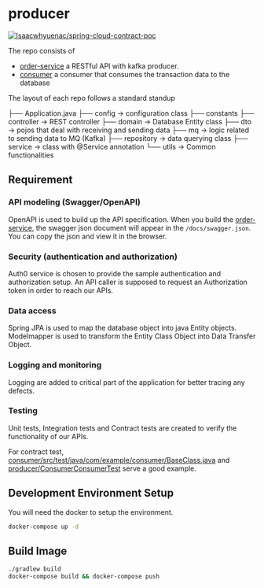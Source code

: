 # producer

[![Isaacwhyuenac/spring-cloud-contract-poc](https://app.circleci.com/pipelines/github/Isaacwhyuenac/spring-cloud-contract-poc.sv?style=svg)](https://app.circleci.com/pipelines/github/Isaacwhyuenac/spring-cloud-contract-poc)

The repo consists of

- [order-service](order-service) a RESTful API with kafka producer.
- [consumer](consumer) a consumer that consumes the transaction data to the database

The layout of each repo follows a standard standup

├── Application.java
├── config -> configuration class
├── constants
├── controller -> REST controller
├── domain -> Database Entity class
├── dto -> pojos that deal with receiving and sending data
├── mq -> logic related to sending data to MQ (Kafka)
├── repository -> data querying class
├── service -> class with @Service annotation
└── utils -> Common functionalities

## Requirement

### API modeling (Swagger/OpenAPI)

OpenAPI is used to build up the API specification. When you build the [order-service](order-service), the swagger json document will appear in the `/docs/swagger.json`. You can copy the json and view it in the browser.

### Security (authentication and authorization)

Auth0 service is chosen to provide the sample authentication and authorization setup. An API caller is supposed to request an Authorization token in order to reach our APIs.

### Data access

Spring JPA is used to map the database object into java Entity objects. Modelmapper is used to transform the Entity Class Object into Data Transfer Object.

### Logging and monitoring

Logging are added to critical part of the application for better tracing any defects.

### Testing

Unit tests, Integration tests and Contract tests are created to verify the functionality of our APIs.

For contract test, [consumer/src/test/java/com/example/consumer/BaseClass.java](consumer/src/test/java/com/example/consumer/BaseClass.java) and [producer/ConsumerConsumerTest](order-service/src/test/java/com/example/producer/ConsumerConsumerTest.java) serve a good example.

## Development Environment Setup

You will need the docker to setup the environment.

```zsh
docker-compose up -d
```

## Build Image

```zsh
./gradlew build
docker-compose build && docker-compose push
```


